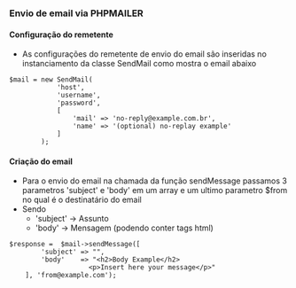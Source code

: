 ### Envio de email via PHPMAILER

#### Configuração do remetente
- As configurações do remetente de envio do email são inseridas no instanciamento da classe SendMail como mostra o email abaixo
```
$mail = new SendMail(
            'host', 
            'username', 
            'password', 
            [
                'mail' => 'no-reply@example.com.br',
                'name' => '(optional) no-replay example'
            ]
        );
```

#### Criação do email
- Para o envio do email na chamada da função sendMessage passamos 3 parametros 'subject' e 'body' em um array e um ultimo parametro $from no qual é o destinatário do email
- Sendo
    - 'subject' -> Assunto
    - 'body' -> Mensagem (podendo conter tags html)

```
$response =  $mail->sendMessage([
        'subject' => "",
        'body'    => "<h2>Body Example</h2>
                    <p>Insert here your message</p>"
    ], 'from@example.com');
```
